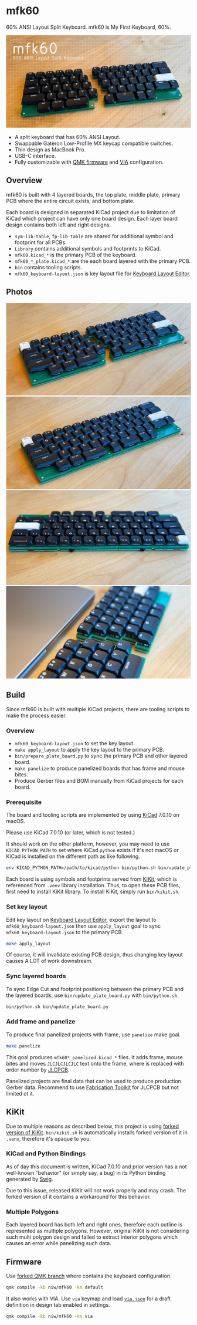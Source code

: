 mfk60
=====

60% ANSI Layout Split Keyboard. mfk60 is My First Keyboard, 60%.

![mfk60](Resources/mfk60.png)

- A split keyboard that has 60% ANSI Layout.
- Swappable Gateron Low-Profile MX keycap compatible switches.
- Thin design as MacBook Pro.
- USB-C interface.
- Fully customizable with [QMK firmware](https://qmk.fm/) and
  [VIA](https://www.caniusevia.com/) configuration.


Overview
--------

mfk60 is built with 4 layered boards, the top plate, middle plate, primary
PCB where the entire circuit exists, and bottom plate.

Each board is designed in separated KiCad project due to limitation of
KiCad which project can have only one board design.
Each layer board design contains both left and right designs.

- `sym-lib-table`, `fp-lib-table` are shared for additional symbol and
  footprint for all PCBs.
- `Library` contains additional symbols and footprints to KiCad.
- `mfk60.kicad_*` is the primary PCB of the keyboard.
- `mfk60_*_plate.kicad_*` are the each board layered with
  the primary PCB.
- `bin` contains tooling scripts.
- `mfk60_keyboard-layout.json` is key layout file for
  [Keyboard Layout Editor](http://www.keyboard-layout-editor.com/).


Photos
------

![mfk60 1](Resources/mfk60-1.jpg)
![mfk60 2](Resources/mfk60-2.jpg)
![mfk60 3](Resources/mfk60-3.jpg)
![mfk60 4](Resources/mfk60-4.jpg)


Build
-----

Since mfk60 is built with multiple KiCad projects, there are tooling
scripts to make the process easier.

### Overview

- `mfk60_keyboard-layout.json` to set the key layout.
- `make apply_layout` to apply the key layout to the primary PCB.
- `bin/prepare_plate_board.py` to sync the primary PCB and
  other layered board.
- `make panelize` to produce panelized boards that has frame and
  mouse bites.
- Produce Gerber files and BOM manually from KiCad projects for each board.

### Prerequisite

The board and tooling scripts are implemented by using
[KiCad](https://www.kicad.org/) 7.0.10 on macOS.

Please use KiCad 7.0.10 (or later, which is not tested.)

It should work on the other platform, however, you may need to use
`KICAD_PYTHON_PATH` to set where KiCad `python` exists
if it's not macOS or KiCad is installed on the different path
as like following.

```bash
env KICAD_PYTHON_PATH=/path/to/kicad/python bin/python.sh bin/update_plate_board.py
```

Each board is using symbols and footprints served from
[KiKit](https://github.com/yaqwsx/KiKit), which is referenced from
`.venv` library installation.
Thus, to open these PCB files, first need to install KiKit library.
To install KiKit, simply run `bin/kikit.sh`.

### Set key layout

Edit key layout on [Keyboard Layout Editor](http://www.keyboard-layout-editor.com/),
export the layout to `mfk60_keyboard-layout.json` then
use `apply_layout` goal to sync `mfk60_keyboard-layout.json`
to the primary PCB.

```bash
make apply_layout
```

Of course, it will invalidate existing PCB design, thus changing key
layout causes A LOT of work downstream.

### Sync layered boards

To sync Edge Cut and footprint positioning between the primary PCB and
the layered boards, use `bin/update_plate_board.py` with `bin/python.sh`.

```bash
bin/python.sh bin/update_plate_board.py
```

### Add frame and panelize

To produce final panelized projects with frame, use `panelize` make goal.

```bash
make panelize
```

This goal produces `mfk60*_panelized.kicad_*` files.
It adds frame, mouse bites and moves `JLCJLCJLCJLC` text onto the frame,
where is replaced with order number by [JLCPCB](https://jlcpcb.com/).

Panelized projects are final data that can be used to produce production
Gerber data. Recommend to use
[Fabrication Toolkit](https://github.com/bennymeg/JLC-Plugin-for-KiCad)
for JLCPCB but not limited ot it.


KiKit
-----

Due to multiple reasons as described below, this project is using
[forked version of KiKit](https://github.com/niw/KiKit/tree/v1.4.0_with_workaround).
`bin/kikit.sh` is automatically installs forked version of it in `.venv`,
therefore it's opaque to you.

### KiCad and Python Bindings

As of day this document is written, KiCad 7.0.10 and prior version has
a not well-known "behavior" (or simply say, a bug) in its Python binding
generated by [Swig](https://www.swig.org/).

Due to this issue, released KiKit will not work properly and may crash.
The forked version of it contains a workaround for this behavior.

### Multiple Polygons

Each layered board has both left and right ones, therefore each outline
is represented as multiple polygons.
However, original KiKit is not considering such multi polygon design and
failed to extract interior polygons which causes an error while
panelizing such data.


Firmware
--------

Use [forked QMK branch](https://github.com/niw/qmk_firmware/tree/mfk)
where contains the keyboard configuration.

```bash
qmk compile -kb niw/mfk60 -km default
```

It also works with VIA. Use `via` keymap and load
[`via.json`](https://github.com/niw/qmk_firmware/blob/mfk/keyboards/niw/mfk60/via.json)
for a draft definition in design tab enabled in settings.

```bash
qmk compile -kb niw/mfk60 -km via
```
